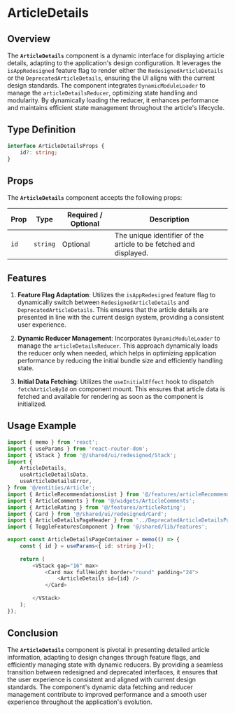 # ArticleDetails

## Overview
The **`ArticleDetails`** component is a dynamic interface for displaying article details, adapting to the application's design configuration. 
It leverages the `isAppRedesigned` feature flag to render either the `RedesignedArticleDetails` or the `DeprecatedArticleDetails`, ensuring the UI aligns with the current design standards. The component integrates `DynamicModuleLoader` to manage the `articleDetailsReducer`, optimizing state handling and modularity. By dynamically loading the reducer, it enhances performance and maintains efficient state management throughout the article's lifecycle.

## Type Definition
```typescript
interface ArticleDetailsProps {
    id?: string;
}
```
## Props
The **`ArticleDetails`** component accepts the following props:

| Prop | Type | Required / Optional | Description |
|------|------|----------------------|-------------|
| `id` | `string` | Optional | The unique identifier of the article to be fetched and displayed. |

## Features

1. **Feature Flag Adaptation**: Utilizes the `isAppRedesigned` feature flag to dynamically switch between `RedesignedArticleDetails` and `DeprecatedArticleDetails`. This ensures that the article details are presented in line with the current design system, providing a consistent user experience.

2. **Dynamic Reducer Management**: Incorporates `DynamicModuleLoader` to manage the `articleDetailsReducer`. This approach dynamically loads the reducer only when needed, which helps in optimizing application performance by reducing the initial bundle size and efficiently handling state.

3. **Initial Data Fetching**: Utilizes the `useInitialEffect` hook to dispatch `fetchArticleById` on component mount. This ensures that article data is fetched and available for rendering as soon as the component is initialized.

## Usage Example
```typescript jsx
import { memo } from 'react';
import { useParams } from 'react-router-dom';
import { VStack } from '@/shared/ui/redesigned/Stack';
import {
    ArticleDetails,
    useArticleDetailsData,
    useArticleDetailsError,
} from '@/entities/Article';
import { ArticleRecommendationsList } from '@/features/articleRecommendationsList';
import { ArticleComments } from '@/widgets/ArticleComments';
import { ArticleRating } from '@/features/articleRating';
import { Card } from '@/shared/ui/redesigned/Card';
import { ArticleDetailsPageHeader } from '../DeprecatedArticleDetailsPage/ArticleDetailsPageHeader/ArticleDetailsPageHeader';
import { ToggleFeaturesComponent } from '@/shared/lib/features';

export const ArticleDetailsPageContainer = memo(() => {
    const { id } = useParams<{ id: string }>();
  
    return (
        <VStack gap="16" max>
            <Card max fullHeight border="round" padding="24">
                <ArticleDetails id={id} />
            </Card>
            
        </VStack>
    );
});
```

## Conclusion
The **`ArticleDetails`** component is pivotal in presenting detailed article information, adapting to design changes through feature flags, and efficiently managing state with dynamic reducers. By providing a seamless transition between redesigned and deprecated interfaces, it ensures that the user experience is consistent and aligned with current design standards. The component's dynamic data fetching and reducer management contribute to improved performance and a smooth user experience throughout the application's evolution.
